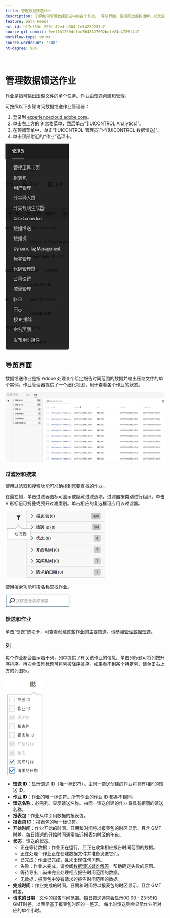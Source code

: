 ```yaml
---
title: 管理数据馈送作业
description: 了解如何管理数据馈送中的各个作业。 导航界面，使用筛选器和搜索，以及查找列定义。
feature: Data Feeds
exl-id: b17e333e-290f-42e4-b304-1e34282237a7
source-git-commit: 0eef1b1269dcfbc7648127602bdfe24d4789f4b7
workflow-type: tm+mt
source-wordcount: '508'
ht-degree: 90%

---
```


# 管理数据馈送作业

作业是指可输出压缩文件的单个任务。作业由馈送创建和管理。

可按照以下步骤访问数据馈送作业管理器：

1. 登录到 [experiencecloud.adobe.com](https://experiencecloud.adobe.com)。
2. 单击右上方的 9 宫格菜单，然后单击“[!UICONTROL Analytics]”。
3. 在顶部菜单中，单击“[!UICONTROL 管理员]”>“[!UICONTROL 数据馈送]”。
4. 单击顶部附近的“作业”选项卡。

![“数据馈送”菜单](assets/AdminMenu.png)

## 导览界面

数据馈送作业是指 Adobe 处理某个给定报告时间范围的数据并输出压缩文件的单个实例。作业管理器提供了一个细化视图，用于查看各个作业的状态。

![作业](assets/jobs.jpg)

### 过滤器和搜索

使用过滤器和搜索功能可准确找到您要查找的作业。

在最左侧，单击过滤器图标可显示或隐藏过滤选项。过滤器按类别进行组织。单击 V 形标记可折叠或展开过滤类别。单击相应的复选框可应用该过滤器。

![过滤器](assets/jobs-filter.jpg)

使用搜索功能可按名称查找作业。

![搜索](assets/search.jpg)

### 馈送和作业

单击“馈送”选项卡，可查看创建这些作业的主要馈送。请参阅[管理数据馈送](df-manage-feeds.md)。

### 列

每个作业都会显示若干列，列中提供了有关该作业的信息。单击列标题可将列按升序排序。再次单击列标题可将列按降序排序。如果看不到某个特定列，请单击右上方的列图标。

![列图标](assets/job-cols.jpg)

* **馈送 ID**：显示馈送 ID（唯一标识符）。由同一馈送创建的作业将具有相同的馈送 ID。
* **作业 ID**：作业的唯一标识符。所有作业的作业 ID 都各不相同。
* **馈送名称**：必需列。显示馈送名称。由同一馈送创建的作业将具有相同的馈送名称。
* **报表包**：作业从中引用数据的报表包。
* **报表包 ID**：报表包的唯一标识符。
* **开始时间**：作业开始的时间。日期和时间将以报表包的时区显示，且含 GMT 时差。每日馈送的开始时间通常临近报表包时区的午夜。
* **状态**：馈送的状态。
   * 正在等待数据：作业正在运行，且正在收集相应报告时间范围的数据。
   * 正在处理：作业正在创建数据文件并准备发送它们。
   * 已完成：作业已完成，且未出现任何问题。
   * 失败：作业未完成。请参阅[数据馈送疑难解答](troubleshooting.md)，帮助确定失败的原因。
   * 等待导出：尚未完全处理相应报告时间范围的数据。
   * 无数据：报表包中没有请求的报告时间范围的数据。
* **完成时间**：作业完成的时间。日期和时间将以报表包的时区显示，且含 GMT 时差。
* **请求的日期**：文件的报告时间范围。每日馈送通常会显示00:00 - 23:59和GMT时差，以表示基于报表包时区的一整天。 每小时馈送则会显示作业所对应的单个小时。
